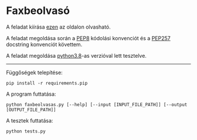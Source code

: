 # Faxbeolvasó

A feladat kiírása
[ezen](http://ait2.iit.uni-miskolc.hu/oktatas/doku.php?id=tanszek:oktatas:minosegmenedzsment_es_informatika:minosegmenedzsment_es_informatika#segedlet_a_gyakorlathoz)
az oldalon olvasható.

A feladat megoldása során a [PEP8](https://www.python.org/dev/peps/pep-0008/) kódolási konvenciót
és a [PEP257](https://www.python.org/dev/peps/pep-0257/) docstring konvenciót követtem.

A feladat megoldása [python3.8](https://www.python.org/downloads/release/python-3810/)-as verzióval lett tesztelve.

---

Függőségek telepítése:

```shell
pip install -r requirements.pip
```

A program futtatása:

```shell
python faxbeolvasas.py [--help] [--input [INPUT_FILE_PATH]] [--output [OUTPUT_FILE_PATH]]
```

A tesztek futtatása:

```shell
python tests.py
```
